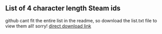 ## List of 4 character length Steam ids
github cant fit the entire list in the readme, so download the list.txt file to view them all! sorry!
<a href="https://github.com/obfuscates/steam-ids/raw/4-character/list.txt">direct download link</a>
